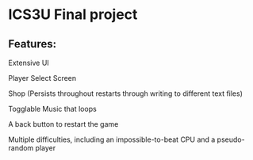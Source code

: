 # ICS3U Final project

## Features:
Extensive UI

Player Select Screen

Shop (Persists throughout restarts through writing to different text files)

Togglable Music that loops

A back button to restart the game

Multiple difficulties, including an impossible-to-beat CPU and a pseudo-random player

